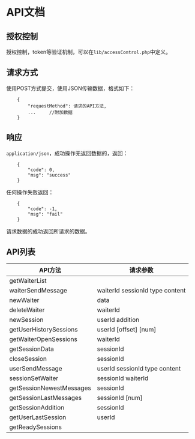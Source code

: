 # API文档

## 授权控制

授权控制，token等验证机制，可以在`lib/accessControl.php`中定义。

## 请求方式

使用POST方式提交，使用JSON传输数据，格式如下：

```
    {
        "requestMethod": 请求的API方法,
        ...     //附加数据
    }    
```

## 响应

`application/json`，成功操作无返回数据的，返回：

```
    {
        "code": 0,
        "msg": "success"
    }
```

任何操作失败返回：

```
    {
        "code": -1,
        "msg": "fail"
    }
```

请求数据的成功返回所请求的数据。

## API列表

| API方法  | 请求参数  |
|---       |---       |
| getWaiterList  |    |
| waiterSendMessage | waiterId sessionId type content |
| newWaiter | data |
| deleteWaiter | waiterId |
| newSession | userId addition|
| getUserHistorySessions | userId [offset] [num] |
| getWaiterOpenSessions | waiterId |
| getSessionData | sessionId |
| closeSession | sessionId |
| userSendMessage | userId sessionId type content |
| sessionSetWaiter | sessionId waiterId |
| getSessionNewestMessages | sessionId |
| getSessionLastMessages | sessionId [num] |
| getSessionAddition | sessionId |
| getUserLastSession | userId |
| getReadySessions | |

